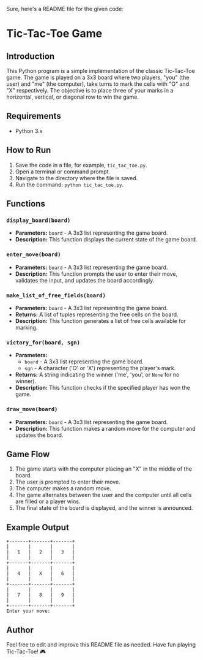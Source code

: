 Sure, here's a README file for the given code:

# Tic-Tac-Toe Game

## Introduction

This Python program is a simple implementation of the classic Tic-Tac-Toe game. The game is played on a 3x3 board where two players, "you" (the user) and "me" (the computer), take turns to mark the cells with "O" and "X" respectively. The objective is to place three of your marks in a horizontal, vertical, or diagonal row to win the game.

## Requirements

- Python 3.x

## How to Run

1. Save the code in a file, for example, `tic_tac_toe.py`.
2. Open a terminal or command prompt.
3. Navigate to the directory where the file is saved.
4. Run the command: `python tic_tac_toe.py`.

## Functions

### `display_board(board)`

- **Parameters:** `board` - A 3x3 list representing the game board.
- **Description:** This function displays the current state of the game board.

### `enter_move(board)`

- **Parameters:** `board` - A 3x3 list representing the game board.
- **Description:** This function prompts the user to enter their move, validates the input, and updates the board accordingly.

### `make_list_of_free_fields(board)`

- **Parameters:** `board` - A 3x3 list representing the game board.
- **Returns:** A list of tuples representing the free cells on the board.
- **Description:** This function generates a list of free cells available for marking.

### `victory_for(board, sgn)`

- **Parameters:** 
  - `board` - A 3x3 list representing the game board.
  - `sgn` - A character ('O' or 'X') representing the player's mark.
- **Returns:** A string indicating the winner ('me', 'you', or `None` for no winner).
- **Description:** This function checks if the specified player has won the game.

### `draw_move(board)`

- **Parameters:** `board` - A 3x3 list representing the game board.
- **Description:** This function makes a random move for the computer and updates the board.

## Game Flow

1. The game starts with the computer placing an "X" in the middle of the board.
2. The user is prompted to enter their move.
3. The computer makes a random move.
4. The game alternates between the user and the computer until all cells are filled or a player wins.
5. The final state of the board is displayed, and the winner is announced.

## Example Output

```
+-------+-------+-------+
|       |       |       |
|   1   |   2   |   3   |
|       |       |       |
+-------+-------+-------+
|       |       |       |
|   4   |   X   |   6   |
|       |       |       |
+-------+-------+-------+
|       |       |       |
|   7   |   8   |   9   |
|       |       |       |
+-------+-------+-------+
Enter your move: 
```

## Author

Feel free to edit and improve this README file as needed. Have fun playing Tic-Tac-Toe! 🎮
